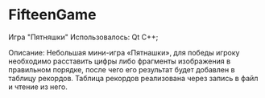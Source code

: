 # FifteenGame
Игра "Пятняшки"
Использовалось: Qt C++;

Описание: Небольшая мини-игра «Пятнашки», для победы игроку необходимо расставить цифры либо фрагменты изображения в правильном порядке, после чего его результат будет добавлен в таблицу рекордов. Таблица рекордов реализована через запись в файл и чтение из него.
